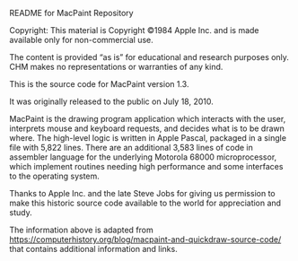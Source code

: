 README for MacPaint Repository

Copyright: This material is Copyright ©1984 Apple Inc. and is made available only for non-commercial use.

The content is provided “as is” for educational and research purposes only. CHM makes no representations or warranties of any kind.

This is the source code for MacPaint version 1.3.

It was originally released to the public on July 18, 2010.

MacPaint is the drawing program application which interacts with the user, interprets mouse and keyboard requests, and decides what is to be drawn where. The high-level logic is written in Apple Pascal, packaged in a single file with 5,822 lines. There are an additional 3,583 lines of code in assembler language for the underlying Motorola 68000 microprocessor, which implement routines needing high performance and some interfaces to the operating system.

Thanks to Apple Inc. and the late Steve Jobs for giving us permission to make this historic source code available to the world for appreciation and study.

The information above is adapted from https://computerhistory.org/blog/macpaint-and-quickdraw-source-code/ that contains additional information and links.


